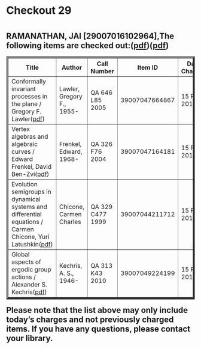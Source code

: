 <h1>Checkout 29<h1>
<h2>RAMANATHAN, JAI [29007016102964],The following items are checked out:(<a href="https://drive.google.com/file/d/13uQUmWJ0SBS3sy0DJZYfmnh6SvxpDXrt/view?usp=sharing">pdf</a>)(<a href="https://drive.google.com/file/d/1vp12bzvGcccHR6wbv2WsqD8eRctyeJmP/view?usp=sharing">pdf</a>)
<table border="5">
<tbody>
<tr>
<th>Title</th>
<th>Author</th>
<th>Call Number</th>
<th>Item ID</th>
<th>Date Charged</th>
<th>Date Due</th>
</tr>
<tr>
<td>Conformally invariant processes in the plane / Gregory F. Lawler(<a href="https://drive.google.com/file/d/12lFET3KYtpALjgd7ULphqmBTIIUzUcfm/view?usp=sharing">pdf</a>)</td>
<td>Lawler, Gregory F., 1955-</td>
<td>QA 646 L85 2005</td>
<td>39007047664867</td>
<td>15 Feb 2019</td>
<td>01 Mar 2019</td>
</tr>
<tr>
<td>Vertex algebras and algebraic curves / Edward Frenkel, David Ben-Zvi(<a href="https://drive.google.com/file/d/1XSSvkOI38_iafRGVFGEs2pJPv2SYYXWq/view?usp=sharing">pdf</a>)</td>
<td>Frenkel, Edward, 1968-</td>
<td>QA 326 F76 2004</td>
<td>39007047164181</td>
<td>15 Feb 2019</td>
<td>01 Mar 2019</td>
</tr>
<tr>
<td>Evolution semigroups in dynamical systems and differential equations / Carmen Chicone, Yuri Latushkin(<a href="https://drive.google.com/file/d/1LHpJKm4bv3KImBNLW5zVAP6hTngGOwbL/view?usp=sharing">pdf</a>)</td>
<td>Chicone, Carmen Charles</td>
<td>QA 329 C477 1999</td>
<td>39007044211712</td>
<td>15 Feb 2019</td>
<td>01 Mar 2019</td>
</tr>
<tr>
<td>Global aspects of ergodic group actions / Alexander S. Kechris(<a href="https://drive.google.com/file/d/1wgpP_ZgUcN7YySeWI8zyd1cvv3lGumh6/view?usp=sharing">pdf</a>)</td>
<td>Kechris, A. S., 1946-</td>
<td>QA 313 K43 2010</td>
<td>39007049224199</td>
<td>15 Feb 2019</td>
<td>01 Mar 2019</td>
</tr>
</tbody>
</table>
Please note that the list above may only include today’s charges and not previously charged items. If you have any questions, please contact your library.<h2>
